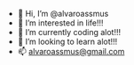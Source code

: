 - 👋 Hi, I’m @alvaroassmus
- 👀 I’m interested in life!!!
- 🌱 I’m currently coding alot!!!
- 💞️ I’m looking to learn alot!!!
- 📫 alvaroassmus@gmail.com

<!---
alvaroassmus/alvaroassmus is a ✨ special ✨ repository because its `README.md` (this file) appears on your GitHub profile.
You can click the Preview link to take a look at your changes.
--->
